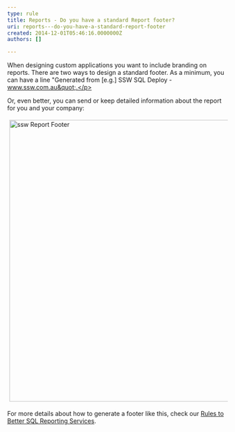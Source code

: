 ```yaml
---
type: rule
title: Reports - Do you have a standard Report footer?
uri: reports---do-you-have-a-standard-report-footer
created: 2014-12-01T05:46:16.0000000Z
authors: []

---
```




<span class='intro'> <p>When designing custom applications you want to include branding on reports. 
                    There are two ways to design a standard footer. As a minimum, you can have a 
                    line &quot;Generated from [e.g.] SSW SQL Deploy - www.ssw.com.au&quot;.</p> </span>

<p>Or, even better, you can send or keep detailed information about the report for you and your company&#58;</p><dl class="image"><dt> 
      <img alt="ssw Report Footer" src="http&#58;//www.ssw.com.au/ssw/Standards/Rules/Images/BetterInterface_ReportFooter.jpg" style="margin&#58;5px;width&#58;650px;" />
   </dt></dl><p class="productBox"> For more details about how to generate a footer like this, check our 
   <a href="http&#58;//www.ssw.com.au/ssw/Standards/Rules/RulesToBetterSQLReportingServices.aspx#UsefulFooter">Rules to Better SQL Reporting Services</a>. </p>


